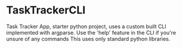 # TaskTrackerCLI
Task Tracker App, starter python project, uses a custom built CLI implemented with argparse.
Use the 'help' feature in the CLI if you're unsure of any commands
This uses only standard python libraries.
